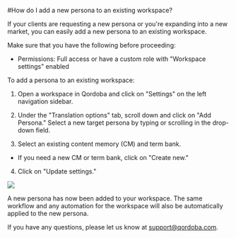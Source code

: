 #How do I add a new persona to an existing workspace?

If your clients are requesting a new persona or you're expanding into a new market, you can easily add a new persona to an existing workspace.

Make sure that you have the following before proceeding:

  - Permissions: Full access or have a custom role with "Workspace settings" enabled

To add a persona to an existing workspace:

1. Open a workspace in Qordoba and click on "Settings" on the left navigation sidebar.

2. Under the "Translation options" tab, scroll down and click on "Add Persona." Select a new target persona by typing or scrolling in the drop-down field.

3. Select an existing content memory (CM) and term bank.
  - If you need a new CM or term bank, click on "Create new."

4. Click on "Update settings."
  <img src="developers/app/_assets/images/docs/Project - Existing Add New Language.gif">

A new persona has now been added to your workspace. The same workflow and any automation for the workspace will also be automatically applied to the new persona. 

If you have any questions, please let us know at <a href= "mailto:support@qordoba.com">support@qordoba.com</a>.
